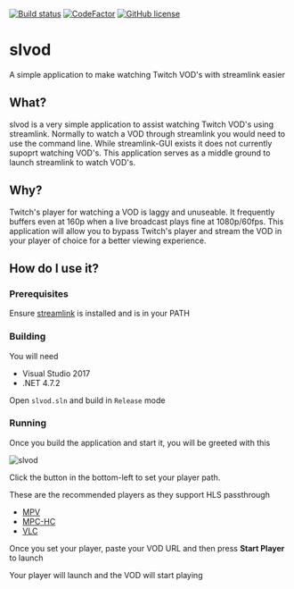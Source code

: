[![Build status](https://ci.appveyor.com/api/projects/status/6hh4634tssym3660?svg=true)](https://ci.appveyor.com/project/puckzxz/slvod)
[![CodeFactor](https://www.codefactor.io/repository/github/puckzxz/slvod/badge)](https://www.codefactor.io/repository/github/puckzxz/slvod)
[![GitHub license](https://img.shields.io/github/license/puckzxz/slvod.svg)](https://github.com/puckzxz/slvod/blob/master/LICENSE)
# slvod
A simple application to make watching Twitch VOD's with streamlink easier

## What?
slvod is a very simple application to assist watching Twitch VOD's using streamlink.  Normally to watch a VOD through streamlink you would need to use the command line.  While streamlink-GUI exists it does not currently supoprt watching VOD's.  This application serves as a middle ground to launch streamlink to watch VOD's.

## Why?
Twitch's player for watching a VOD is laggy and unuseable.  It frequently buffers even at 160p when a live broadcast plays fine at 1080p/60fps. This application will allow you to bypass Twitch's player and stream the VOD in your player of choice for a better viewing experience.

## How do I use it?
### Prerequisites
Ensure [streamlink](https://streamlink.github.io/) is installed and is in your PATH

### Building
You will need
* Visual Studio 2017
* .NET 4.7.2

Open `slvod.sln` and build in `Release` mode

### Running
Once you build the application and start it, you will be greeted with this

![slvod](https://i.imgur.com/8wnMWrd.png)

Click the button in the bottom-left to set your player path.

These are the recommended players as they support HLS passthrough

* [MPV](https://mpv.io/)
* [MPC-HC](https://github.com/clsid2/mpc-hc)
* [VLC](https://www.videolan.org/vlc/)

Once you set your player, paste your VOD URL and then press **Start Player** to launch

Your player will launch and the VOD will start playing